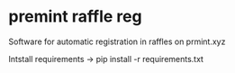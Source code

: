 # premint raffle reg
Software for automatic registration in raffles on prmint.xyz



Intstall requirements -> pip install -r requirements.txt
